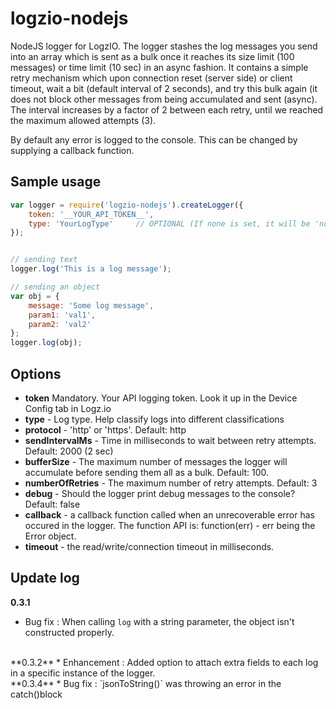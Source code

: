 # logzio-nodejs
NodeJS logger for LogzIO. 
The logger stashes the log messages you send into an array which is sent as a bulk once it reaches its size limit (100 messages) or time limit (10 sec) in an async fashion.
It contains a simple retry mechanism which upon connection reset (server side) or client timeout, wait a bit (default interval of 2 seconds), and try this bulk again (it does not block other messages from being accumulated and sent (async). The interval increases by a factor of 2 between each retry, until we reached the maximum allowed attempts (3).
 
 By default any error is logged to the console. This can be changed by supplying a callback function.


## Sample usage
```javascript
var logger = require('logzio-nodejs').createLogger({
    token: '__YOUR_API_TOKEN__',
    type: 'YourLogType'     // OPTIONAL (If none is set, it will be 'nodejs')
});


// sending text
logger.log('This is a log message');

// sending an object
var obj = { 
    message: 'Some log message', 
    param1: 'val1',
    param2: 'val2'
};
logger.log(obj);
```

## Options

* **token** 
    Mandatory. Your API logging token. Look it up in the Device Config tab in Logz.io
* **type** - Log type. Help classify logs into different classifications
* **protocol** - 'http' or 'https'. Default: http
* **sendIntervalMs** - Time in milliseconds to wait between retry attempts. Default: 2000 (2 sec)
* **bufferSize** - The maximum number of messages the logger will accumulate before sending them all as a bulk. Default: 100.
* **numberOfRetries** - The maximum number of retry attempts. Default: 3
* **debug** - Should the logger print debug messages to the console? Default: false
* **callback** - a callback function called when an unrecoverable error has occured in the logger. The function API is: function(err) - err being the Error object.
* **timeout** - the read/write/connection timeout in milliseconds.


## Update log
**0.3.1**
* Bug fix : When calling `log` with a string parameter, the object isn't constructed properly.  
<br/>
**0.3.2**  
* Enhancement : Added option to attach extra fields to each log in a specific instance of the logger.
<br/>
**0.3.4**
* Bug fix : `jsonToString()` was throwing an error in the catch()block  
